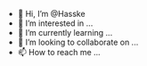 - 👋 Hi, I’m @Hasske
- 👀 I’m interested in ...
- 🌱 I’m currently learning ...
- 💞️ I’m looking to collaborate on ...
- 📫 How to reach me ...

<!---
Hasske/Hasske is a ✨ special ✨ repository because its `README.md` (this file) appears on your GitHub profile.
You can click the Preview link to take a look at your changes.
--->
